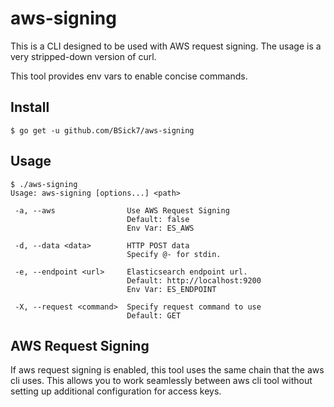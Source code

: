 # aws-signing

This is a CLI designed to be used with AWS request signing.
The usage is a very stripped-down version of curl.

This tool provides env vars to enable concise commands.

## Install

```
$ go get -u github.com/BSick7/aws-signing
```

## Usage

```
$ ./aws-signing
Usage: aws-signing [options...] <path>

 -a, --aws                Use AWS Request Signing
                          Default: false
                          Env Var: ES_AWS

 -d, --data <data>        HTTP POST data
                          Specify @- for stdin.

 -e, --endpoint <url>     Elasticsearch endpoint url.
                          Default: http://localhost:9200
                          Env Var: ES_ENDPOINT

 -X, --request <command>  Specify request command to use
                          Default: GET
```

## AWS Request Signing

If aws request signing is enabled, this tool uses the same chain that the aws cli uses.
This allows you to work seamlessly between aws cli tool without setting up additional configuration for access keys.
